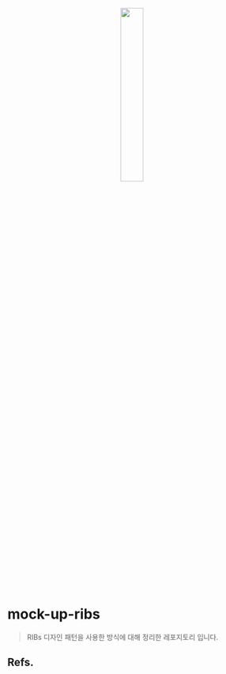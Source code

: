 <p style="text-align: center;">
  <img width="30%" src="https://github.com/nsdongklee/mock-up-ribs/blob/main/resources/scenario.gif"/>
</p>

# mock-up-ribs
> RIBs 디자인 패턴을 사용한 방식에 대해 정리한 레포지토리 입니다.



## Refs.
